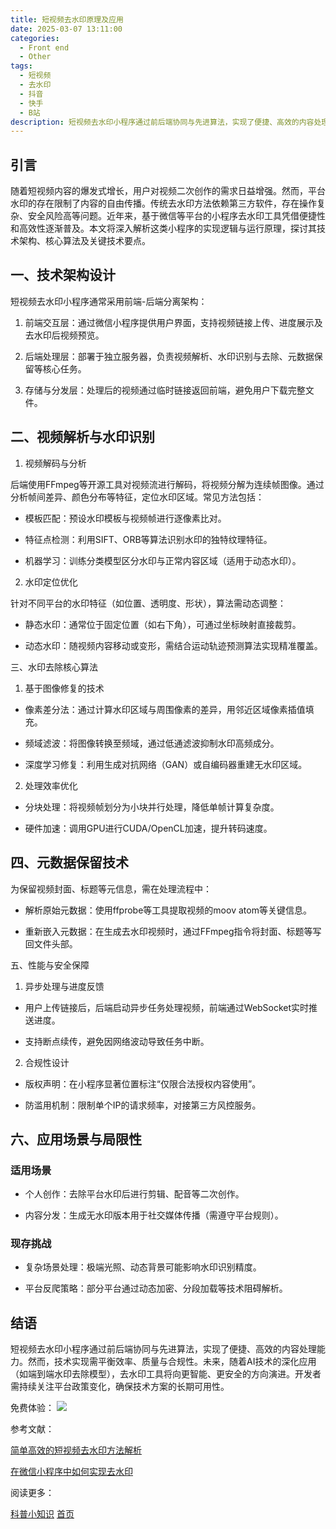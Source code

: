 ```yaml
---
title: 短视频去水印原理及应用
date: 2025-03-07 13:11:00
categories:
  - Front end
  - Other
tags:
  - 短视频
  - 去水印
  - 抖音
  - 快手
  - B站
description: 短视频去水印小程序通过前后端协同与先进算法，实现了便捷、高效的内容处理能力。然而，技术实现需平衡效率、质量与合规性。未来，随着AI技术的深化应用（如端到端水印去除模型），去水印工具将向更智能、更安全的方向演进。开发者需持续关注平台政策变化，确保技术方案的长期可用性。
---
```


## 引言

随着短视频内容的爆发式增长，用户对视频二次创作的需求日益增强。然而，平台水印的存在限制了内容的自由传播。传统去水印方法依赖第三方软件，存在操作复杂、安全风险高等问题。近年来，基于微信等平台的小程序去水印工具凭借便捷性和高效性逐渐普及。本文将深入解析这类小程序的实现逻辑与运行原理，探讨其技术架构、核心算法及关键技术要点。

## 一、技术架构设计

短视频去水印小程序通常采用前端-后端分离架构：

1. 前端交互层：通过微信小程序提供用户界面，支持视频链接上传、进度展示及去水印后视频预览。

2. 后端处理层：部署于独立服务器，负责视频解析、水印识别与去除、元数据保留等核心任务。

3. 存储与分发层：处理后的视频通过临时链接返回前端，避免用户下载完整文件。

## 二、视频解析与水印识别

1. 视频解码与分析

后端使用FFmpeg等开源工具对视频流进行解码，将视频分解为连续帧图像。通过分析帧间差异、颜色分布等特征，定位水印区域。常见方法包括：

- 模板匹配：预设水印模板与视频帧进行逐像素比对。

- 特征点检测：利用SIFT、ORB等算法识别水印的独特纹理特征。

- 机器学习：训练分类模型区分水印与正常内容区域（适用于动态水印）。

2. 水印定位优化

针对不同平台的水印特征（如位置、透明度、形状），算法需动态调整：

- 静态水印：通常位于固定位置（如右下角），可通过坐标映射直接裁剪。

- 动态水印：随视频内容移动或变形，需结合运动轨迹预测算法实现精准覆盖。

三、水印去除核心算法

1. 基于图像修复的技术

- 像素差分法：通过计算水印区域与周围像素的差异，用邻近区域像素插值填充。

- 频域滤波：将图像转换至频域，通过低通滤波抑制水印高频成分。

- 深度学习修复：利用生成对抗网络（GAN）或自编码器重建无水印区域。

2. 处理效率优化

- 分块处理：将视频帧划分为小块并行处理，降低单帧计算复杂度。

- 硬件加速：调用GPU进行CUDA/OpenCL加速，提升转码速度。

## 四、元数据保留技术

为保留视频封面、标题等元信息，需在处理流程中：

- 解析原始元数据：使用ffprobe等工具提取视频的moov atom等关键信息。

- 重新嵌入元数据：在生成去水印视频时，通过FFmpeg指令将封面、标题等写回文件头部。

五、性能与安全保障

1. 异步处理与进度反馈

- 用户上传链接后，后端启动异步任务处理视频，前端通过WebSocket实时推送进度。

- 支持断点续传，避免因网络波动导致任务中断。

2. 合规性设计

- 版权声明：在小程序显著位置标注“仅限合法授权内容使用”。

- 防滥用机制：限制单个IP的请求频率，对接第三方风控服务。

## 六、应用场景与局限性

### 适用场景

- 个人创作：去除平台水印后进行剪辑、配音等二次创作。

- 内容分发：生成无水印版本用于社交媒体传播（需遵守平台规则）。

### 现存挑战

- 复杂场景处理：极端光照、动态背景可能影响水印识别精度。

- 平台反爬策略：部分平台通过动态加密、分段加载等技术阻碍解析。

## 结语

短视频去水印小程序通过前后端协同与先进算法，实现了便捷、高效的内容处理能力。然而，技术实现需平衡效率、质量与合规性。未来，随着AI技术的深化应用（如端到端水印去除模型），去水印工具将向更智能、更安全的方向演进。开发者需持续关注平台政策变化，确保技术方案的长期可用性。

免费体验：
<Image src="https://cdn.jsdelivr.net/gh/CuiBenyong/resources@main/gh_f6b169034f52_344.jpg" />

参考文献：

[简单高效的短视频去水印方法解析](https://www.jianshu.com/p/7d5c6824e5b8)

[在微信小程序中如何实现去水印](https://wenku.csdn.net/answer/2ushbzbtr2)

阅读更多：

[科普小知识](https://worldrecently.news/category/science/popularize/)
[首页](https://blog.font-end-js.top)